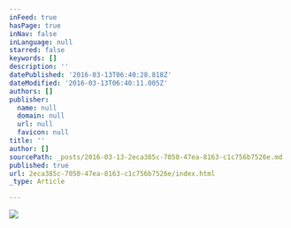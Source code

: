 ```yaml
---
inFeed: true
hasPage: true
inNav: false
inLanguage: null
starred: false
keywords: []
description: ''
datePublished: '2016-03-13T06:40:28.818Z'
dateModified: '2016-03-13T06:40:11.005Z'
authors: []
publisher:
  name: null
  domain: null
  url: null
  favicon: null
title: ''
author: []
sourcePath: _posts/2016-03-13-2eca385c-7050-47ea-8163-c1c756b7526e.md
published: true
url: 2eca385c-7050-47ea-8163-c1c756b7526e/index.html
_type: Article

---
```

![](https://the-grid-user-content.s3-us-west-2.amazonaws.com/bba26813-efd1-4e25-98b8-faee04de26af.jpg)